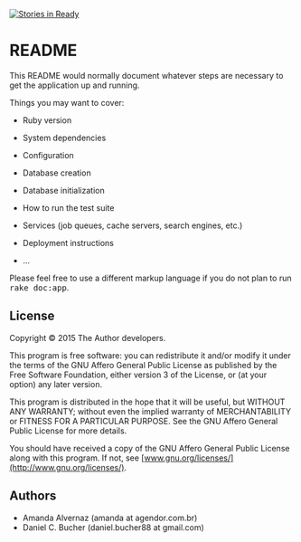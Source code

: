 [![Stories in Ready](https://badge.waffle.io/danielbucher/wasabi.png?label=ready&title=Ready)](https://waffle.io/danielbucher/wasabi)
# README

This README would normally document whatever steps are necessary to get the
application up and running.

Things you may want to cover:

* Ruby version

* System dependencies

* Configuration

* Database creation

* Database initialization

* How to run the test suite

* Services (job queues, cache servers, search engines, etc.)

* Deployment instructions

* ...


Please feel free to use a different markup language if you do not plan to run
<tt>rake doc:app</tt>.

## License

Copyright © 2015 The Author developers.

This program is free software: you can redistribute it and/or modify it under
the terms of the GNU Affero General Public License as published by the Free
Software Foundation, either version 3 of the License, or (at your option) any
later version.

This program is distributed in the hope that it will be useful, but WITHOUT ANY
WARRANTY; without even the implied warranty of MERCHANTABILITY or FITNESS FOR A
PARTICULAR PURPOSE. See the GNU Affero General Public License for more details.

You should have received a copy of the GNU Affero General Public License along
with this program. If not, see [www.gnu.org/licenses/](http://www.gnu.org/licenses/).

## Authors

* Amanda Alvernaz (amanda at agendor.com.br)
* Daniel C. Bucher (daniel.bucher88 at gmail.com)
